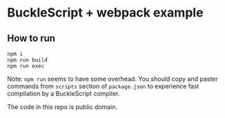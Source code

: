 # BuckleScript + webpack example

## How to run

```
npm i
npm run build
npm run exec
```

Note: `npm run` seems to have some overhead. You should copy and paster commands from `scripts` section of `package.json` to experience fast compilation by a BuckleScript compiler.

The code in this repo is public domain.
